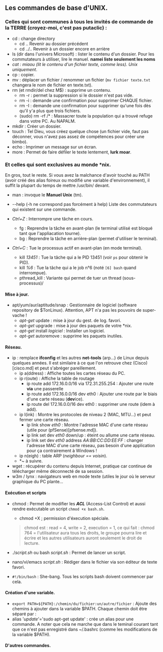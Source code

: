 ## Les commandes de base d'UNIX.
### Celles qui sont communes à tous les invités de commande de la TERRE (croyez-moi, c'est pas putaclic) : 
* cd : change directory
  * cd .. Revenir au dossier précédent
  * cd ../.. Revenir à un dossier encore en arrière
* ls (dir dans l'univers Microsoft) : lister le contenu d'un dossier. Pour les commutateurs à utiliser, lire le manuel. **namei liste seulement les noms**
* *cat : miaou (lit le contenu d'un fichier texte, comme less). Unix uniquement*.
* cp : copier.
* mv : déplacer un fichier / renommer un fichier (`mv fichier texte.txt` changera le nom de fichier en texte.txt).
* rm (et rmdir/del chez M$) : supprime un contenu.
  * rm -r : permet la suppression si le dossier n'est pas vide.
  * rm -i : demande une confirmation pour supprimer CHAQUE fichier.
  * rm -I : demande une confirmation pour supprimer qu'une fois dès qu'il y'a plus que trois fichiers.
  * (sudo) rm -rf /\* : Massacrer toute la population qui a trouvé refuge dans votre PC. Au NAPALM.
* mkdir : Créer un dossier.
* touch : Tel Dieu, vous créez quelque chose (un fichier vide, faut pas déconner, vous n'avez pas assez de compétences pour créer une bimbo).
* echo : Imprimer un message sur un écran. 
* more : Permet de faire défiler le texte lentement, **lurk moar**.

### Et celles qui sont exclusives au monde \*nix. 
En gros, tout le reste. Si vous avez la malchance d'avoir touché au PATH (avoir créé des alias foireux ou modifié une variable d'environnement), il suffit la plupart du temps de mettre /usr/bin/ devant.

* man : invoque le **Manuel Unix** (tm).
* --help (-h ne correspond pas forcément à help) Liste des commutateurs qui existent sur une commande.  

* *Ctrl+Z* : Interrompre une tâche en cours.
	* fg : Reprendre la tâche en avant-plan (le terminal utilisé est bloqué tant que l'appliacation tourne).
	* bg : Reprendre la tâche en arrière-plan (permet d'utiliser le terminal).
* *Ctrl+C* : Tue le processus actif en avant-plan (en mode terminal).
	* kill *13451* : Tue la tâche qui a le PID 13451 (voir `ps` pour obtenir le PID).
	* kill *%6*    : Tue la tâche qui a le job n°6 (noté `[6] bash` quand interrompue).
	* pthread_kill : Variante qui permet de tuer un thread (sous-processus)/
	

#### Mise à jour.
* apt/yum/aur/aptitude/snap : Gestionnaire de logiciel (software repository de $TonLinux). Attention, APT n'a pas les pouvoirs de super-vache !
  * *apt-get* update : mise à jour du gest. de log. favori.
  * *apt-get* upgrade : mise à jour des paquets de votre \*nix.
  * *apt-get* install *logiciel* : Installer un logiciel.
  * *apt-get* autoremove : supprime les paquets inutiles.
#### Réseau.
* ip : remplace **ifconfig** et les autres **net-tools** (arp...) de Linux depuis quelques années. Il est similaire à ce que l'on retrouve chez (Cisco)[cisco.md] et peut s'abréger pareillement. 
	* ip a(ddress) : Affiche toutes les cartes réseau du PC.
	* ip r(oute) : Affiche la table de routage
		* ip route add 172.16.0.0/16 via 172.31.255.254 : Ajouter une route **via** une passerelle
		* ip route add 172.16.0.0/16 dev eth0 : Ajouter une route par le biais d'une carte réseau (**dev**ice).
		* ip route del 172.16.0.0/16 dev eth0 : supprimer une route (idem à add).
	* ip l(ink) : Montre les protocoles de niveau 2 (MAC, MTU...) et peut fermer une carte réseau.
		* ip link show *eth0* : Montre l'adresse MAC d'une carte réseau (utile pour (pfSense)[pfsense.md]).
		* ip link set dev *eth0* down/up : éteint ou allume une carte réseau.
		* ip link set dev *eth0* address *AA:BB:CC:DD:EE:FF* : changer l'adresse MAC d'une carte réseau, pas besoin d'une application pour ça contrairement à Windows ! 
	* ip n(eigh) : table ARP (*neighbour == voisin*).
	* *~ à suivre.
* wget : récupérer du contenu depuis Internet, pratique car continue de télécharger même déconnecté de sa session.
* w3m / lynx : navigateurs web en mode texte (utiles le jour où le serveur graphique du PC plante...
#### Exécution et scripts
* chmod : Permet de modifier les ***ACL*** (Access-List Control) et aussi rendre exécutable un script `chmod +x bash.sh`.
	* chmod +X ; permission d'éxecution spéciale. 
	> chmod est : read = 4, write = 2, execution = 1,  ce qui fait :
	> chmod 764 = l'utilisateur aura tous les droits, le groupe pourra lire et écrire et les autres utilisateurs auront seulement le droit de lecture.
	
* ./*script.sh* ou bash *script.sh* : Permet de lancer un script.
* nano/vi/emacs *script.sh* : Rédiger dans le fichier via son éditeur de texte favori.
* `#!/bin/bash` : She-bang. Tous les scripts bash doivent commencer par cela.
#### Création d'une variable.
* `export PATH=${PATH}:/chemin/du/fichier:un/autre/fichier` : Ajoute des chemins à ajouter dans la variable $PATH. Chaque chemin doit être séparé par : 
* alias '*update*'='sudo apt-get update' : crée un alias pour une commande. A noter que cela ne marche que dans le teminal courant tant que ce n'est pas enregistré dans ~/.bashrc (comme les modifications de la variable $PATH).
#### D'autres commandes.
	
